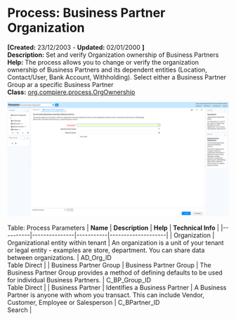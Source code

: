 # Process: Business Partner Organization 

**[Created:** 23/12/2003 - **Updated:** 02/01/2000 **]**  
**Description:** Set and verify Organization ownership of Business Partners  
**Help:** The process allows you to change or verify the organization ownership of Business Partners and its dependent entities (Location, Contact/User, Bank Account, Withholding). Select either a Business Partner Group ar a specific Business Partner  
**Class:** [org.compiere.process.OrgOwnership](https://jenkins.idempiere.org/job/iDempiere12Daily/ws/org.idempiere.javadoc/API/org/compiere/process/OrgOwnership.html)

![](/img/docs/manual/BusinessPartnerOrganization-Process_iDempiere_v12.0.0.png)

Table: Process Parameters
| **Name** | **Description** | **Help** | **Technical Info** |
|----------|---------------|-----------|--------------------|
| Organization | Organizational entity within tenant | An organization is a unit of your tenant or legal entity - examples are store, department. You can share data between organizations. | AD_Org_ID<br/>Table Direct | 
| Business Partner Group | Business Partner Group | The Business Partner Group provides a method of defining defaults to be used for individual Business Partners. | C_BP_Group_ID<br/>Table Direct | 
| Business Partner | Identifies a Business Partner | A Business Partner is anyone with whom you transact.  This can include Vendor, Customer, Employee or Salesperson | C_BPartner_ID<br/>Search | 


